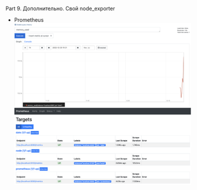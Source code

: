 Part 9. Дополнительно. Свой node_exporter
* Prometheus
![linux_monitoringv2.0](img/1.png)
![linux_monitoringv2.0](img/2.png)




